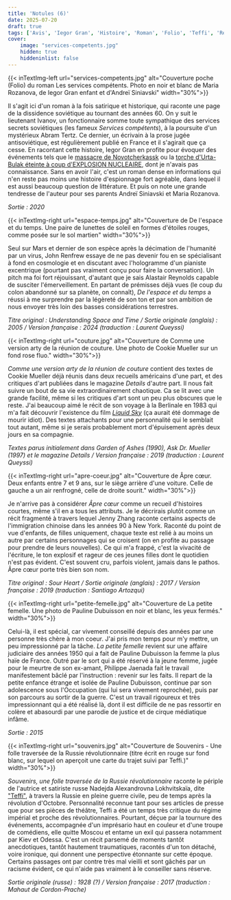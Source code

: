 ```yaml
---
title: 'Notules (6)'
date: 2025-07-20
draft: true
tags: ['Avis', 'Iegor Gran', 'Histoire', 'Roman', 'Folio', 'Teffi', 'Récit', 'Autobiographie', "Éditions des Syrtes"]
cover: 
    image: "services-competents.jpg"
    hidden: true
    hiddeninlist: false
---
```


{{< inTextImg-left url="services-competents.jpg" alt="Couverture poche (Folio) du roman Les services compétents. Photo en noir et blanc de Maria Rozanova, de Iegor Gran enfant et d'Andreï Siniavski" width="30%">}}

Il s'agit ici d'un roman à la fois satirique et historique, qui raconte une page de la dissidence soviétique au tournant des années 60. On y suit le lieutenant Ivanov, un fonctionnaire somme toute sympathique des services secrets soviétiques (les fameux *Services compétents*), à la poursuite d'un mystérieux Abram Tertz. Ce dernier, un écrivain à la prose jugée antisoviétique, est régulièrement publié en France et il s'agirait que ça cesse. En racontant cette histoire, Iegor Gran en profite pour évoquer des événements tels que le [massacre de Novotcherkassk](https://fr.wikipedia.org/wiki/Massacre_de_Novotcherkassk) ou la [torche d'Urta-Bulak éteinte à coup d'EXPLOSION NUCLEAIRE](https://en.wikipedia.org/wiki/Urtabulak_gas_field#Accident), dont je n'avais pas connaissance. Sans en avoir l'air, c'est un roman dense en informations qui n'en reste pas moins une histoire d'espionnage fort agréable, dans lequel il est aussi beaucoup question de littérature. Et puis on note une grande tendresse de l'auteur pour ses parents Andreï Siniavski et Maria Rozanova. 

*Sortie : 2020*

{{< inTextImg-right url="espace-temps.jpg" alt="Couverture de De l'espace et du temps. Une paire de lunettes de soleil en formes d'étoiles rouges, comme posée sur le sol martien" width="30%">}}

Seul sur Mars et dernier de son espèce après la décimation de l'humanité par un virus, John Renfrew essaye de ne pas devenir fou en se spécialisant à fond en cosmologie et en discutant avec l'hologramme d'un pianiste excentrique (pourtant pas vraiment conçu pour faire la conversation). Un pitch ma foi fort réjouissant, d'autant que je sais Alastair Reynolds capable de susciter l'émerveillement. En partant de prémisses déjà vues (le coup du colon abandonné sur sa planète, on connaît), *De l'espace et du temps* a réussi à me surprendre par la légèreté de son ton et par son ambition de nous envoyer très loin des basses considérations terrestres. 

*Titre original : Understanding Space and Time / Sortie originale (anglais) : 2005 / Version française : 2024 (traduction : Laurent Queyssi)*

{{< inTextImg-right url="couture.jpg" alt="Couverture de Comme une version arty de la réunion de couture. Une photo de Cookie Mueller sur un fond rose fluo." width="30%">}}

*Comme une version arty de la réunion de couture* contient des textes de Cookie Mueller déjà réunis dans deux recueils américains d'une part, et des critiques d'art publiées dans le magazine *Details* d'autre part. Il nous fait suivre un bout de sa vie extraordinairement chaotique. Ca se lit avec une grande facilité, même si les critiques d'art sont un peu plus obscures que le reste. J'ai beaucoup aimé le récit de son voyage à la Berlinale en 1983 qui m'a fait découvrir l'existence du film [*Liquid Sky*](https://fr.wikipedia.org/wiki/Liquid_Sky) (ça aurait été dommage de mourir idiot). Des textes attachants pour une personnalité qui le semblait tout autant, même si je serais probablement mort d'épuisement après deux jours en sa compagnie.

*Textes parus initialement dans Garden of Ashes (1990), Ask Dr. Mueller (1997) et le magazine Details / Version française : 2019 (traduction : Laurent Queyssi)*

{{< inTextImg-right url="apre-coeur.jpg" alt="Couverture de Âpre cœur. Deux enfants entre 7 et 9 ans, sur le siège arrière d'une voiture. Celle de gauche a un air renfrogné, celle de droite sourit." width="30%">}}

Je n'arrive pas à considérer *Âpre cœur* comme un recueil d'histoires courtes, même s'il en a tous les attributs. Je le décrirais plutôt comme un récit fragmenté à travers lequel Jenny Zhang raconte certains aspects de l'immigration chinoise dans les années 90 à New York. Raconté du point de vue d'enfants, de filles uniquement, chaque texte est relié à au moins un autre par certains personnages qui se croisent (on en profite au passage pour prendre de leurs nouvelles). Ce qui m'a frappé, c'est la vivacité de l'écriture, le ton explosif et rageur de ces jeunes filles dont le quotidien n'est pas évident. C'est souvent cru, parfois violent, jamais dans le pathos. Âpre cœur porte très bien son nom. 

*Titre original : Sour Heart / Sortie originale (anglais) : 2017 / Version française : 2019 (traduction : Santiago Artozqui)*

{{< inTextImg-right url="petite-femelle.jpg" alt="Couverture de La petite femelle. Une photo de Pauline Dubuisson en noir et blanc, les yeux fermés." width="30%">}}

Celui-là, il est spécial, car vivement conseillé depuis des années par une personne très chère à mon coeur. J'ai pris mon temps pour m'y mettre, un peu impressionné par la tâche. *La petite femelle* revient sur une affaire judiciaire des années 1950 qui a fait de Pauline Dubuisson la femme la plus haïe de France. Outré par le sort qui a été réservé à la jeune femme, jugée pour le meurtre de son ex-amant, Philippe Jaenada fait le travail manifestement bâclé par l'instruction : revenir sur les faits. Il repart de la petite enfance étrange et isolée de Pauline Dubuisson, continue par son adolescence sous l'Occupation (qui lui sera vivement reprochée), puis par son parcours au sortir de la guerre. C'est un travail rigoureux et très impressionnant qui a été réalisé là, dont il est difficile de ne pas ressortir en colère et abasourdi par une parodie de justice et de cirque médiatique infâme.

*Sortie : 2015*

{{< inTextImg-right url="souvenirs.jpg" alt="Couverture de Souvenirs - Une folle traversée de la Russie révolutionnaire (titre écrit en rouge sur fond blanc, sur lequel on aperçoit une carte du trajet suivi par Teffi.)" width="30%">}}

*Souvenirs, une folle traversée de la Russie révolutionnaire* raconte le périple de l'autrice et satiriste russe Nadejda Alexandrovna Lokhvitskaïa, dite ["Teffi"](https://fr.wikipedia.org/wiki/Teffi), à travers la Russie en pleine guerre civile, peu de temps après la révolution d'Octobre. Personnalité reconnue tant pour ses articles de presse que pour ses pièces de théâtre, Teffi a été un temps très critique du régime impérial et proche des révolutionnaires. Pourtant, déçue par la tournure des événements, accompagnée d'un imprésario haut en couleur et d'une troupe de comédiens, elle quitte Moscou et entame un exil qui passera notamment par Kiev et Odessa. C'est un récit parsemé de moments tantôt anecdotiques, tantôt hautement traumatiques, racontés d'un ton détaché, voire ironique, qui donnent une perspective étonnante sur cette époque. Certains passages ont par contre très mal vieilli et sont gâchés par un racisme évident, ce qui n'aide pas vraiment à le conseiller sans réserve. 

*Sortie originale (russe) : 1928 (?) / Version française : 2017 (traduction : Mahaut de Cordon-Prache)*
